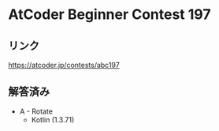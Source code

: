 # AtCoder Beginner Contest 197
## リンク
https://atcoder.jp/contests/abc197

## 解答済み
- A - Rotate
	- Kotlin (1.3.71)